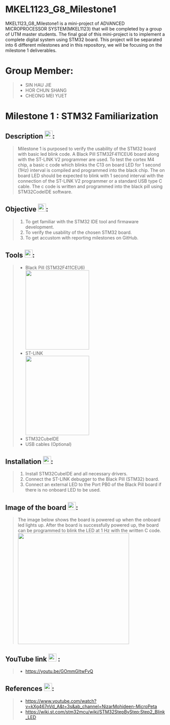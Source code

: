 # MKEL1123_G8_Milestone1 

MKEL1123_G8_Milestone1 is a mini-project of ADVANCED MICROPROCESSOR SYSTEM(MKEL1123) that will be completed by a group of UTM master students. The final goal of this mini-project is to implement a complete digital system using STM32 board. This project will be separated into 6 different milestones and in this repository, we will be focusing on the milestone 1 deliverables.

# Group Member:
> - SIN HAU JIE 
> - HOR CHUN SHANG
> - CHEONG MEI YUET 

# Milestone 1 : STM32 Familiarization 

## Description <img src= "https://user-images.githubusercontent.com/45865379/168462608-a1b06cee-bb4d-4be5-b836-d714153c4c0f.png" width="25" height="25">:
> Milestone 1 is purposed to verify the usability of the STM32 board with basic led blink code. A Black Pill STM32F411CEU6 board along with the ST-LINK V2 programmer are used. To test the cortex M4 chip, a basic c code which blinks the C13 on board LED for 1 second (1Hz) interval is compiled and programmed into the black chip. The on board LED should be expected to blink with 1 second interval with the connection of the ST-LINK V2 programmer or a standard USB type C cable. The c code is written and programmed into the black pill using STM32CodeIDE software.  

## Objective <img src= "https://user-images.githubusercontent.com/45865379/168462578-eb967319-b4d0-4b30-9f85-dff5dd5dbc51.png" width="25" height="25">:
> 1. To get familiar with the STM32 IDE tool and firmaware development.
> 2. To verify the usability of the chosen STM32 board.
> 3. To get accustom with reporting milestones on GitHub.

## Tools <img src= "https://user-images.githubusercontent.com/45865379/168462520-36c43467-2e6a-490a-bc73-97718746e810.png" width="25" height="25">:

> - Black Pill (STM32F411CEU6) <br /> <img src= "https://user-images.githubusercontent.com/43127923/168484496-1c579d80-2780-4d89-a25e-1528c6f6a567.jpeg" width="200" height="250">
> - ST-LINK <br /> <img src= "https://user-images.githubusercontent.com/43127923/168484459-5615faba-0774-4376-af45-6eedd8631bbd.jpeg" width="200" height="250">
> - STM32CubeIDE 
> - USB cables (Optional)

## Installation <img src= "https://user-images.githubusercontent.com/43127923/168483419-f4ee28e3-7ccb-4fe0-9474-4dbfe7ac460d.png" width="25" height="25">: 
> 1. Install STM32CubeIDE and all necessary drivers.
> 2. Connect the ST-LINK debugger to the Black Pill (STM32) board.
> 3. Connect an external LED to the Port PB0 of the Black Pill board if there is no onboard LED to be used.

## Image of the board <img src= "https://user-images.githubusercontent.com/45865379/168462315-d77f724f-cd3c-4fa1-aa57-307de5195c1c.png" width="25" height="25">:
>The image below shows the board is powered up when the onboard led lights up. After the board is successfully powered up, the board can be programmed to blink the LED at 1 Hz with the written C code.<br /> <img src= "https://user-images.githubusercontent.com/45865379/168460083-41721760-5304-4927-95de-9f458c13acdd.png" width="350" height="350">
## YouTube link <img src= "https://user-images.githubusercontent.com/45865379/168462426-274bd5cd-7767-42ee-b1c2-61a3c919d559.png" width="25" height="25"> : 
> - https://youtu.be/GOmmGItwFvQ

## References <img src= "https://user-images.githubusercontent.com/43127923/168483161-affd204b-4baf-4c14-890d-1eb46fc409bc.png" width="25" height="25">: 
> - https://www.youtube.com/watch?v=kXg467nVd_A&t=3s&ab_channel=NizarMohideen-MicroPeta
> - https://wiki.st.com/stm32mcu/wiki/STM32StepByStep:Step2_Blink_LED
